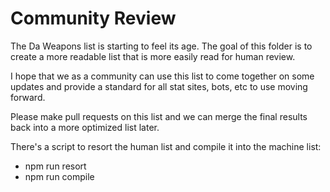 # Community Review

The Da Weapons list is starting to feel its age.  The goal of this folder is to create a more readable list that is more easily read for human review.

I hope that we as a community can use this list to come together on some updates and provide a standard for all stat sites, bots, etc to use moving forward.

Please make pull requests on this list and we can merge the final results back into a more optimized list later.

There's a script to resort the human list and compile it into the machine list:
* npm run resort
* npm run compile
